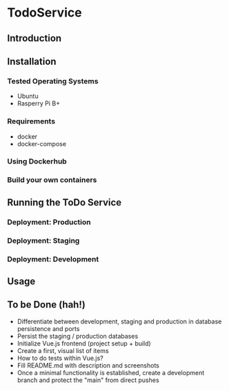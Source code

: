# TodoService

## Introduction

## Installation

### Tested Operating Systems

* Ubuntu
* Rasperry Pi B+

### Requirements

* docker
* docker-compose

### Using Dockerhub

### Build your own containers

## Running the ToDo Service

### Deployment: Production

### Deployment: Staging

### Deployment: Development

## Usage

## To be Done (hah!)

* Differentiate between development, staging and production in database
  persistence and ports
* Persist the staging / production databases
* Initialize Vue.js frontend (project setup + build)
* Create a first, visual list of items
* How to do tests within Vue.js?
* Fill README.md with description and screenshots
* Once a minimal functionality is established, create a development branch and
  protect the "main" from direct pushes
